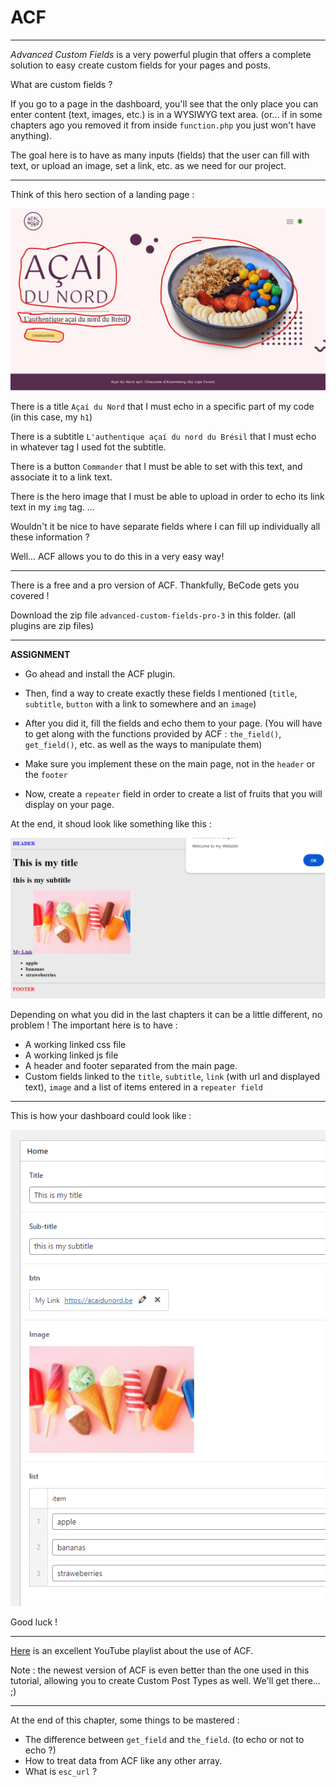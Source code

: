 # ACF

---

_Advanced Custom Fields_ is a very powerful plugin that offers a complete solution to easy create custom fields for your pages and posts.

What are custom fields ?

If you go to a page in the dashboard, you'll see that the only place you can enter content (text, images, etc.) is in a WYSIWYG text area. (or... if in some chapters ago you removed it from inside `function.php` you just won't have anything).

The goal here is to have as many inputs (fields) that the user can fill with text, or upload an image, set a link, etc. as we need for our project.

---

Think of this hero section of a landing page :

![alt text](image-1.png)

There is a title `Açaí du Nord` that I must echo in a specific part of my code (in this case, my `h1`)

There is a subtitle `L'authentique açaí du nord du Brésil` that I must echo in whatever tag I used fot the subtitle.

There is a button `Commander` that I must be able to set with this text, and associate it to a link text.

There is the hero image that I must be able to upload in order to echo its link text in my `img` tag. ...

Wouldn't it be nice to have separate fields where I can fill up individually all these information ?

Well... ACF allows you to do this in a very easy way!

---

There is a free and a pro version of ACF. Thankfully, BeCode gets you covered !

Download the zip file `advanced-custom-fields-pro-3` in this folder. (all plugins are zip files)

---

**ASSIGNMENT**

- Go ahead and install the ACF plugin.

- Then, find a way to create exactly these fields I mentioned (`title`, `subtitle`, `button` with a link to somewhere and an `image`)
- After you did it, fill the fields and echo them to your page. (You will have to get along with the functions provided by ACF : `the_field()`, `get_field()`, etc. as well as the ways to manipulate them)
- Make sure you implement these on the main page, not in the `header` or the `footer`
- Now, create a `repeater` field in order to create a list of fruits that you will display on your page.

At the end, it shoud look like something like this :

![alt text](image-5.png)

Depending on what you did in the last chapters it can be a little different, no problem ! The important here is to have :

- A working linked css file
- A working linked js file
- A header and footer separated from the main page.
- Custom fields linked to the `title`, `subtitle`, `link` (with url and displayed text), `image` and a list of items entered in a `repeater field`

---

This is how your dashboard could look like :

![alt text](image-6.png)

Good luck !

---

[Here](https://youtube.com/playlist?list=PLgFB6lmeXFOoyP8YUj7TmDnzFrrPcjCf3&si=y-CNqEoTgPAs71fq) is an excellent YouTube playlist about the use of ACF.

Note : the newest version of ACF is even better than the one used in this tutorial, allowing you to create Custom Post Types as well. We'll get there... ;)

---

At the end of this chapter, some things to be mastered :

- The difference between `get_field` and `the_field`. (to echo or not to echo ?)
- How to treat data from ACF like any other array.
- What is `esc_url` ?
